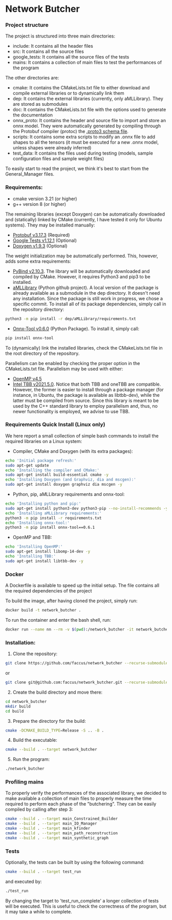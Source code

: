 # Network Butcher

### Project structure

The project is structured into three main directories:

- include: It contains all the header files
- src: It contains all the source files
- google_tests: It contains all the source files of the tests
- mains: It contains a collection of main files to test the performances of the program

The other directories are:

- cmake: It contains the CMakeLists.txt file to either download and compile external libraries or to dynamically link
  them
- dep: It contains the external libraries (currently, only aMLLibrary). They are stored as submodules
- doc: It contains the CMakeLists.txt file with the options used to generate the documentation
- onnx_proto: It contains the header and source file to import and store an onnx model. They were automatically
  generated by compiling through the Protobuf compiler (protoc)
  the [.proto3 schema file](https://github.com/onnx/onnx/blob/main/onnx/onnx.proto3).
- scripts: It contains some extra scripts to modify an .onnx file to add shapes to all the tensors (it must be executed
  for a new .onnx model, unless shapes were already inferred)
- test_data: It contains the files used during testing (models, sample configuration files and sample weight files)

To easily start to read the project, we think it's best to start from the General_Manager files.

### Requirements:

- cmake version 3.21 (or higher)
- g++ version 8 (or higher)

The remaining libraries (except Doxygen) can be automatically downloaded and (statically) linked by CMake (currently, I
have tested it only for Ubuntu systems). 
They may be installed manually:

- [Protobuf v3.17.3](https://github.com/protocolbuffers/protobuf/releases/tag/v3.17.3) (Required)
- [Google Tests v1.12.1](https://github.com/google/googletest/releases/tag/release-1.12.1) (Optional)
- [Doxygen v1.9.3](https://github.com/doxygen/doxygen/releases/tag/Release_1_9_3) (Optional)

The weight initialization may be automatically performed. This, however, adds some extra requirements:

- [PyBind v2.10.3](https://github.com/pybind/pybind11/releases/tag/v2.10.3).
  The library will be automatically downloaded and compiled by CMake. 
  However, it requires Python3 and pip3 to be installed.
- [aMLLibrary](https://github.com/brunoguindani/aMLLibrary/tree/933be8b094ca468d4813fe0c837fc6d46cc608d2) (Python github
  project). 
  A local version of the package is already available as a submodule in the dep directory. 
  It doesn't need any installation. 
  Since the package is still work in progress, we chose a specific commit.
  To install all of its package dependencies, simply call in the repository directory:
```bash
python3 -m pip install -r dep/aMLLibrary/requirements.txt
```
- [Onnx-Tool v0.6.0](https://github.com/ThanatosShinji/onnx-tool) (Python Package). To install it, simply call:
```bash
pip install onnx-tool
```

To (dynamically) link the installed libraries, check the CMakeLists.txt file in the root directory of the repository.

Parallelism can be enabled by checking the proper option in the CMakeLists.txt file. 
Parallelism may be used with either:

- [OpenMP v4.5](https://www.openmp.org/)
- [Intel TBB v2021.5.0](https://www.intel.com/content/www/us/en/developer/tools/oneapi/onetbb.html). Notice that both
  TBB and oneTBB are compatible. However, the former is easier to install through a package manager (for instance, in
  Ubuntu, the package is available as libtbb-dev), while the latter must be compiled from source. Since this library is
  meant to be used by the C++ standard library to employ parallelism and, thus, no newer functionality is employed, we
  advise to use TBB.

### Requirements Quick Install (Linux only)
We here report a small collection of simple bash commands to install the required libraries on a Linux system:
- Compiler, CMake and Doxygen (with its extra packages):
```bash
echo 'Initial package refresh:'
sudo apt-get update
echo 'Installing the compiler and CMake:'
sudo apt-get install build-essential cmake -y
echo 'Installing Doxygen (and Graphviz, dia and mscgen):'
sudo apt-get install doxygen graphviz dia mscgen -y
```
- Python, pip, aMLLibrary requirements and onnx-tool:
```bash
echo 'Installing python and pip:'
sudo apt-get install python3-dev python3-pip --no-install-recommends -y
echo 'Installing aMLLibrary requirements:'
python3 -m pip install -r requirements.txt
echo 'Installing onnx-tool:'
python3 -m pip install onnx-tool==0.6.1
```
- OpenMP and TBB:
```bash
echo 'Installing OpenMP:'
sudo apt-get install libomp-14-dev -y
echo 'Installing TBB:'
sudo apt-get install libtbb-dev -y
```

### Docker
A Dockerfile is available to speed up the initial setup.
The file contains all the required dependencies of the project

To build the image, after having cloned the project, simply run:
```bash
docker build -t network_butcher .
```

To run the container and enter the bash shell, run:
```bash
docker run --name nn --rm -v $(pwd):/network_butcher -it network_butcher
```

### Installation:

1. Clone the repository:

```bash
git clone https://github.com/faccus/network_butcher --recurse-submodules
```

or

```bash
git clone git@github.com:faccus/network_butcher.git --recurse-submodules
```

2. Create the build directory and move there:

```bash
cd network_butcher
mkdir build
cd build
```

3. Prepare the directory for the build:

```bash
cmake -DCMAKE_BUILD_TYPE=Release -S .. -B . 
```

4. Build the executable:

```bash
cmake --build . --target network_butcher
```

5. Run the program:

```bash
./network_butcher
```

### Profiling mains

To properly verify the performances of the associated library, we decided to make available a collection of main files
to properly measure the time required to perform each phase of the "butchering".
They can be easily compiled by calling after step 3:

```bash
cmake --build . --target main_Constrained_Builder
cmake --build . --target main_IO_Manager
cmake --build . --target main_kfinder
cmake --build . --target main_path_reconstruction
cmake --build . --target main_synthetic_graph
```

### Tests

Optionally, the tests can be built by using the following command:

```bash
cmake --build . --target test_run
```

and executed by:

```bash
./test_run
```

By changing the target to 'test_run_complete' a longer collection of tests will be executed.
This is useful to check the correctness of the program, but it may take a while to complete.